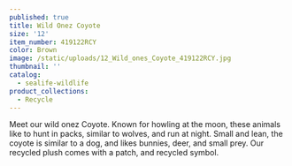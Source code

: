 ```yaml
---
published: true
title: Wild Onez Coyote
size: '12'
item_number: 419122RCY
color: Brown
image: /static/uploads/12_Wild_ones_Coyote_419122RCY.jpg
thumbnail: ''
catalog:
  - sealife-wildlife
product_collections:
  - Recycle
---
```

Meet our wild onez Coyote. Known for howling at the moon, these animals like to hunt in packs, similar to wolves, and run at night. Small and lean, the coyote is similar to a dog, and likes bunnies, deer, and small prey. Our recycled plush comes with a patch, and recycled symbol.

